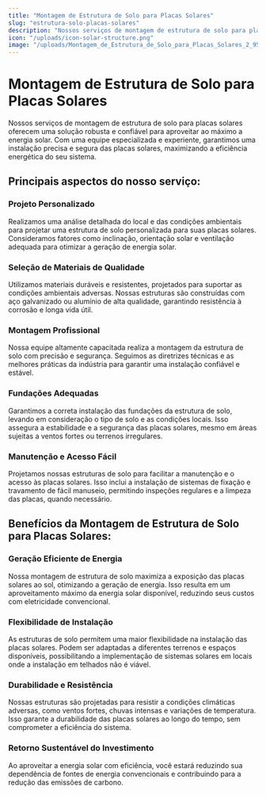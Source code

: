 ```yaml
---
title: "Montagem de Estrutura de Solo para Placas Solares"
slug: "estrutura-solo-placas-solares"
description: "Nossos serviços de montagem de estrutura de solo para placas solares oferecem uma solução robusta e confiável para aproveitar ao máximo a energia solar."
icon: "/uploads/icon-solar-structure.png"
image: "/uploads/Montagem_de_Estrutura_de_Solo_para_Placas_Solares_2_958790ba9f.png"
---
```


# Montagem de Estrutura de Solo para Placas Solares

Nossos serviços de montagem de estrutura de solo para placas solares oferecem uma solução robusta e confiável para aproveitar ao máximo a energia solar. Com uma equipe especializada e experiente, garantimos uma instalação precisa e segura das placas solares, maximizando a eficiência energética do seu sistema.

## Principais aspectos do nosso serviço:

### Projeto Personalizado
Realizamos uma análise detalhada do local e das condições ambientais para projetar uma estrutura de solo personalizada para suas placas solares. Consideramos fatores como inclinação, orientação solar e ventilação adequada para otimizar a geração de energia solar.

### Seleção de Materiais de Qualidade
Utilizamos materiais duráveis e resistentes, projetados para suportar as condições ambientais adversas. Nossas estruturas são construídas com aço galvanizado ou alumínio de alta qualidade, garantindo resistência à corrosão e longa vida útil.

### Montagem Profissional
Nossa equipe altamente capacitada realiza a montagem da estrutura de solo com precisão e segurança. Seguimos as diretrizes técnicas e as melhores práticas da indústria para garantir uma instalação confiável e estável.

### Fundações Adequadas
Garantimos a correta instalação das fundações da estrutura de solo, levando em consideração o tipo de solo e as condições locais. Isso assegura a estabilidade e a segurança das placas solares, mesmo em áreas sujeitas a ventos fortes ou terrenos irregulares.

### Manutenção e Acesso Fácil
Projetamos nossas estruturas de solo para facilitar a manutenção e o acesso às placas solares. Isso inclui a instalação de sistemas de fixação e travamento de fácil manuseio, permitindo inspeções regulares e a limpeza das placas, quando necessário.

## Benefícios da Montagem de Estrutura de Solo para Placas Solares:

### Geração Eficiente de Energia
Nossa montagem de estrutura de solo maximiza a exposição das placas solares ao sol, otimizando a geração de energia. Isso resulta em um aproveitamento máximo da energia solar disponível, reduzindo seus custos com eletricidade convencional.

### Flexibilidade de Instalação
As estruturas de solo permitem uma maior flexibilidade na instalação das placas solares. Podem ser adaptadas a diferentes terrenos e espaços disponíveis, possibilitando a implementação de sistemas solares em locais onde a instalação em telhados não é viável.

### Durabilidade e Resistência
Nossas estruturas são projetadas para resistir a condições climáticas adversas, como ventos fortes, chuvas intensas e variações de temperatura. Isso garante a durabilidade das placas solares ao longo do tempo, sem comprometer a eficiência do sistema.

### Retorno Sustentável do Investimento
Ao aproveitar a energia solar com eficiência, você estará reduzindo sua dependência de fontes de energia convencionais e contribuindo para a redução das emissões de carbono.

